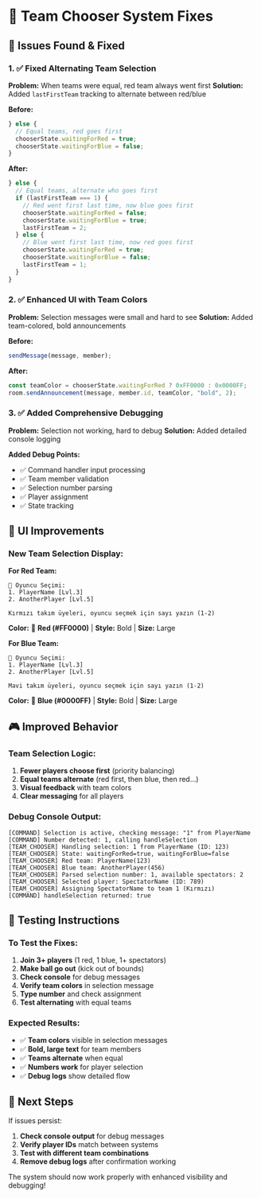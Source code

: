 # 🔧 Team Chooser System Fixes

## 🐛 Issues Found & Fixed

### **1. ✅ Fixed Alternating Team Selection**
**Problem:** When teams were equal, red team always went first
**Solution:** Added `lastFirstTeam` tracking to alternate between red/blue

**Before:**
```typescript
} else {
  // Equal teams, red goes first
  chooserState.waitingForRed = true;
  chooserState.waitingForBlue = false;
}
```

**After:**
```typescript
} else {
  // Equal teams, alternate who goes first
  if (lastFirstTeam === 1) {
    // Red went first last time, now blue goes first
    chooserState.waitingForRed = false;
    chooserState.waitingForBlue = true;
    lastFirstTeam = 2;
  } else {
    // Blue went first last time, now red goes first
    chooserState.waitingForRed = true;
    chooserState.waitingForBlue = false;
    lastFirstTeam = 1;
  }
}
```

### **2. ✅ Enhanced UI with Team Colors**
**Problem:** Selection messages were small and hard to see
**Solution:** Added team-colored, bold announcements

**Before:**
```typescript
sendMessage(message, member);
```

**After:**
```typescript
const teamColor = chooserState.waitingForRed ? 0xFF0000 : 0x0000FF;
room.sendAnnouncement(message, member.id, teamColor, "bold", 2);
```

### **3. ✅ Added Comprehensive Debugging**
**Problem:** Selection not working, hard to debug
**Solution:** Added detailed console logging

**Added Debug Points:**
- ✅ Command handler input processing
- ✅ Team member validation
- ✅ Selection number parsing
- ✅ Player assignment
- ✅ State tracking

## 🎨 UI Improvements

### **New Team Selection Display:**

**For Red Team:**
```
🔄 Oyuncu Seçimi:
1. PlayerName [Lvl.3]
2. AnotherPlayer [Lvl.5]

Kırmızı takım üyeleri, oyuncu seçmek için sayı yazın (1-2)
```
**Color:** 🔴 **Red (#FF0000)** | **Style:** Bold | **Size:** Large

**For Blue Team:**
```
🔄 Oyuncu Seçimi:
1. PlayerName [Lvl.3]
2. AnotherPlayer [Lvl.5]

Mavi takım üyeleri, oyuncu seçmek için sayı yazın (1-2)
```
**Color:** 🔵 **Blue (#0000FF)** | **Style:** Bold | **Size:** Large

## 🎮 Improved Behavior

### **Team Selection Logic:**
1. **Fewer players choose first** (priority balancing)
2. **Equal teams alternate** (red first, then blue, then red...)
3. **Visual feedback** with team colors
4. **Clear messaging** for all players

### **Debug Console Output:**
```
[COMMAND] Selection is active, checking message: "1" from PlayerName
[COMMAND] Number detected: 1, calling handleSelection
[TEAM_CHOOSER] Handling selection: 1 from PlayerName (ID: 123)
[TEAM_CHOOSER] State: waitingForRed=true, waitingForBlue=false
[TEAM_CHOOSER] Red team: PlayerName(123)
[TEAM_CHOOSER] Blue team: AnotherPlayer(456)
[TEAM_CHOOSER] Parsed selection number: 1, available spectators: 2
[TEAM_CHOOSER] Selected player: SpectatorName (ID: 789)
[TEAM_CHOOSER] Assigning SpectatorName to team 1 (Kırmızı)
[COMMAND] handleSelection returned: true
```

## 🧪 Testing Instructions

### **To Test the Fixes:**
1. **Join 3+ players** (1 red, 1 blue, 1+ spectators)
2. **Make ball go out** (kick out of bounds)
3. **Check console** for debug messages
4. **Verify team colors** in selection message
5. **Type number** and check assignment
6. **Test alternating** with equal teams

### **Expected Results:**
- ✅ **Team colors** visible in selection messages
- ✅ **Bold, large text** for team members
- ✅ **Teams alternate** when equal
- ✅ **Numbers work** for player selection
- ✅ **Debug logs** show detailed flow

## 🎯 Next Steps

If issues persist:
1. **Check console output** for debug messages
2. **Verify player IDs** match between systems
3. **Test with different team combinations**
4. **Remove debug logs** after confirmation working

The system should now work properly with enhanced visibility and debugging!